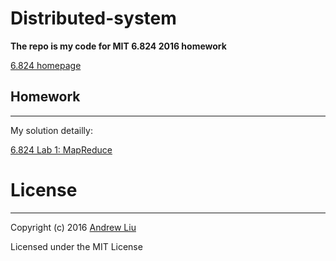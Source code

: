 # Distributed-system

**The repo is my code for MIT 6.824 2016 homework**

[6.824 homepage](https://pdos.csail.mit.edu/6.824/)


## Homework
---

My solution detailly:

[6.824 Lab 1: MapReduce]()


# License
---

Copyright (c) 2016 [Andrew Liu](http://andrewliu.in)

Licensed under the MIT License